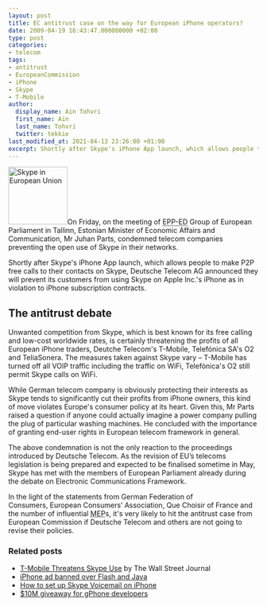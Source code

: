 ```yaml
---
layout: post
title: EC antitrust case on the way for European iPhone operators?
date: 2009-04-19 16:43:47.000000000 +02:00
type: post
categories:
- telecom
tags:
- antitrust
- EuropeanCommission
- iPhone
- Skype
- T-Mobile
author:
  display_name: Ain Tohvri
  first_name: Ain
  last_name: Tohvri
  twitter: tekkie
last_modified_at: 2021-04-13 23:26:00 +01:00
excerpt: Shortly after Skype's iPhone App launch, which allows people to make P2P free calls to their contacts on Skype, Deutsche Telecom AG announced they will prevent its customers from using Skype on Apple Inc.'s iPhone as in violation to iPhone subscription contracts.
---
```

<img class="teaser-image--left" title="Skype in European Union" src="{{ site.baseurl }}/assets/skype-and-european-union-300x292.png" alt="Skype in European Union" width="119" height="116" />On Friday, on the meeting of <abbr title="European People's Party (Christian Democrats) and European Democrats">EPP-ED</abbr> Group of European Parliament in Tallinn, Estonian Minister of Economic Affairs and Communication, Mr Juhan Parts, condemned telecom companies preventing the open use of Skype in their networks.

Shortly after Skype's iPhone App launch, which allows people to make P2P free calls to their contacts on Skype, Deutsche Telecom AG announced they will prevent its customers from using Skype on Apple Inc.'s iPhone as in violation to iPhone subscription contracts.<!--more-->

## The antitrust debate

Unwanted competition from Skype, which is best known for its free calling and low-cost worldwide rates, is certainly threatening the profits of all European iPhone traders, Deutche Telecom's T-Mobile, Telefónica SA's O2 and TeliaSonera. The measures taken against Skype vary – T-Mobile has turned off all VOIP traffic including the traffic on WiFi, Telefónica's O2 still permit Skype calls on WiFi.

While German telecom company is obviously protecting their interests as Skype tends to significantly cut their profits from iPhone owners, this kind of move violates Europe's consumer policy at its heart. Given this, Mr Parts raised a question if anyone could actually imagine a power company pulling the plug of particular washing machines. He concluded with the importance of granting end-user rights in European telecom framework in general.

The above condemnation is not the only reaction to the proceedings introduced by Deutsche Telecom. As the revision of EU’s telecoms legislation is being prepared and expected to be finalised sometime in May, Skype has met with the members of European Parliament already during the debate on Electronic Communications Framework.

In the light of the statements from German Federation of Consumers, European Consumers’ Association, Que Choisir of France and the number of influential <abbr title="Member of European Parliament">MEP</abbr>s, it's very likely to hit the antitrust case from European Commission if Deutsche Telecom and others are not going to revise their policies.

### Related posts

- [T-Mobile Threatens Skype Use](http://online.wsj.com/article/SB123868309907582515.html) by The Wall Street Journal
- [iPhone ad banned over Flash and Java](/iphone/iphone-ad-banned-over-flash-and-java)
- [How to set up Skype Voicemail on iPhone](/iphone/how-to-set-up-skype-voicemail-on-iphone)
- [$10M giveaway for gPhone developers](/telecom/10m-giveaway-for-gphone-developers)
